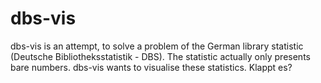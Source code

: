 # dbs-vis
dbs-vis is an attempt, to solve a problem of the German library statistic (Deutsche Bibliotheksstatistik - DBS). The statistic actually only presents bare numbers. dbs-vis wants to visualise these statistics.
Klappt es?